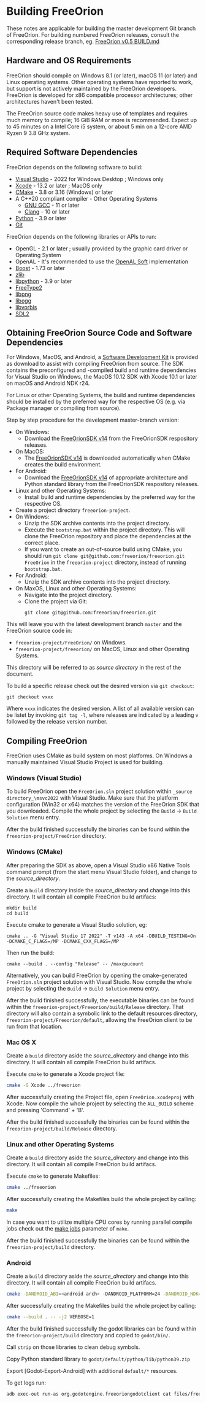 Building FreeOrion
==================

These notes are applicable for building the master development Git branch
of FreeOrion. For building numbered FreeOrion releases, consult the
corresponding release branch, eg. [FreeOrion v0.5 BUILD.md]

Hardware and OS Requirements
----------------------------

FreeOrion should compile on Windows 8.1 (or later), macOS 11 (or later) and
Linux operating systems. Other operating systems have reported to work, but
support is not actively maintained by the FreeOrion developers. FreeOrion is
developed for x86 compatible processor architectures; other architectures
haven't been tested.

The FreeOrion source code makes heavy use of templates and requires much memory
to compile; 16 GiB RAM or more is recommended. Expect up to 45 minutes on a Intel
Core i5 system, or about 5 min on a 12-core AMD Ryzen 9 3.8 GHz system.


Required Software Dependencies
------------------------------

FreeOrion depends on the following software to build:

  * [Visual Studio] - 2022 for Windows Desktop ; Windows only
  * [Xcode] - 13.2 or later ; MacOS only
  * [CMake] - 3.8 or 3.16 (Windows) or later
  * A C++20 compliant compiler - Other Operating Systems
    * [GNU GCC] - 11 or later
    * [Clang] - 10 or later
  * [Python] - 3.9 or later
  * [Git]

FreeOrion depends on the following libraries or APIs to run:

  * OpenGL - 2.1 or later ; usually provided by the graphic card driver or
    Operating System
  * OpenAL - It's recommended to use the [OpenAL Soft] implementation
  * [Boost] - 1.73 or later
  * [zlib]
  * [libpython] - 3.9 or later
  * [FreeType2]
  * [libpng]
  * [libogg]
  * [libvorbis]
  * [SDL2]


Obtaining FreeOrion Source Code and Software Dependencies
---------------------------------------------------------

For Windows, MacOS, and Android, a [Software Development Kit] is provided as download to
assist with compiling FreeOrion from source. The SDK contains the preconfigured and
-compiled build and runtime dependencies for Visual Studio on Windows, the
MacOS 10.12 SDK with Xcode 10.1 or later on macOS and Android NDK r24.

For Linux or other Operating Systems, the build and runtime dependencies should
be installed by the preferred way for the respective OS (e.g. via Package
manager or compiling from source).

Step by step procedure for the development master-branch version:

 * On Windows:
   * Download the [FreeOrionSDK v14] from the FreeOrionSDK respository releases.
 * On MacOS:
   * The [FreeOrionSDK v14] is downloaded automatically when CMake creates the
     build environment.
 * For Android:
   * Download the [FreeOrionSDK v14] of appropriate architecture and Python standard library
     from the FreeOrionSDK respository releases.
 * Linux and other Operating Systems:
   * Install build and runtime dependencies by the preferred way for the
     respective OS.
 * Create a project directory `freeorion-project`.
 * On Windows:
   * Unzip the SDK archive contents into the project directory.
   * Execute the `bootstrap.bat` within the project directory. This will clone
     the FreeOrion repository and place the dependencies at the correct place.
   * If you want to create an out-of-source build using CMake, you should run 
     `git clone git@github.com:freeorion/freeorion.git FreeOrion` in the 
     `freeorion-project` directory, instead of running `bootstrap.bat`.
 * For Android:
   * Unzip the SDK archive contents into the project directory.
 * On MaxOS, Linux and other Operating Systems:
   * Navigate into the project directory.
   * Clone the project via Git:
     ```
     git clone git@github.com:freeorion/freeorion.git
     ```

This will leave you with the latest development branch `master` and the
FreeOrion source code in:

 * `freeorion-project/FreeOrion/` on Windows.
 * `freeorion-project/freeorion/` on MacOS, Linux and other Operating
   Systems.

This directory will be referred to as _source directory_ in the rest of the
document.

To build a specific release check out the desired version via `git checkout`:

```
git checkout vxxx
```

Where `vxxx` indicates the desired version.  A list of all available version
can be listet by invoking `git tag -l`, where releases are indicated by a
leading `v` followed by the release version number.


Compiling FreeOrion
-------------------

FreeOrion uses CMake as build system on most platforms. On Windows a manually
maintained Visual Studio Project is used for building.


### Windows (Visual Studio)

To build FreeOrion open the `FreeOrion.sln` project solution within
`_source directory_\msvc2022` with Visual Studio.  Make sure that the
platform configuration (Win32 or x64) matches the version of the
FreeOrion SDK that you downloaded. Compile the whole project by
selecting the `Build` -> `Build Solution` menu entry.

After the build finished successfully the binaries can be found within
the `freeorion-project/FreeOrion` directory.

### Windows (CMake)

After preparing the SDK as above, open a Visual Studio x86 Native Tools command prompt (from the start menu Visual Studio folder), and change to the _source_directory_.

Create a `build` directory inside the _source_directory_ and change into
this directory. It will contain all compile FreeOrion build artifacs:

```
mkdir build
cd build
```

Execute cmake to generate a Visual Studio solution, eg:

```
cmake .. -G "Visual Studio 17 2022" -T v143 -A x64 -DBUILD_TESTING=On -DCMAKE_C_FLAGS=/MP -DCMAKE_CXX_FLAGS=/MP
```

Then run the build:

```
cmake --build . --config "Release" -- /maxcpucount
```

Alternatively, you can build FreeOrion by opening the cmake-generated
`FreeOrion.sln` project solution with Visual Studio.  Now compile the
whole project by selecting the `Build` -> `Build Solution` menu entry.

After the build finished successfully, the executable binaries can be
found within the `freeorion-project/Freeorion/build/Release` directory.
That directory will also contain a symbolic link to the default
resources directory, `freeorion-project/Freeorion/default`, allowing
the FreeOrion client to be run from that location.


### Mac OS X

Create a `build` directory aside the _source_directory_ and change into
this directory. It will contain all compile FreeOrion build artifacs.

Execute `cmake` to generate a Xcode project file:

```bash
cmake -G Xcode ../freeorion
```

After successfully creating the Project file, open `FreeOrion.xcodeproj`
with Xcode. Now compile the whole project by selecting the `ALL_BUILD`
scheme and pressing 'Command' + 'B'.

After the build finished successfully the binaries can be found within
the `freeorion-project/build/Release` directory.


### Linux and other Operating Systems

Create a `build` directory aside the _source_directory_ and change into
this directory. It will contain all compile FreeOrion build artifacs.

Execute `cmake` to generate Makefiles:

```bash
cmake ../freeorion
```

After successfully creating the Makefiles build the whole project by
calling:

```bash
make
```

In case you want to utilize multiple CPU cores by running parallel
compile jobs check out the [make jobs](`--jobs`) parameter of
`make`.

After the build finished successfully the binaries can be found within
the `freeorion-project/build` directory.

### Android

Create a `build` directory aside the _source_directory_ and change into
this directory. It will contain all compile FreeOrion build artifacs.

```bash
cmake -DANDROID_ABI=<android arch> -DANDROID_PLATFORM=24 -DANDROID_NDK=<android ndk path> -DCMAKE_BUILD_TYPE=Release -DCMAKE_TOOLCHAIN_FILE=<android>/build/cmake/android.toolchain.cmake -DCMAKE_CXX_FLAGS=-std=c++14 -DANDROID_ALLOW_UNDEFINED_SYMBOLS=Off -DBUILD_SERVER=OFF -DBUILD_AI=OFF -DBUILD_CLIENT_GG=OFF -DBoost_INCLUDE_DIR=<sdk>/include/ -DBoost_USE_STATIC_LIBS=On -DBoost_LIBRARY_DIR=<sdk>/lib/ -DBUILD_CLIENT_GODOT=On -DICUI18N_LIBRARY=<sdk>/lib/libicui18n.a -DICUUC_LIBRARY=<sdk>/lib/libicuuc.a -DICUDATA_LIBRARY=<sdk>/lib/libicudata.a -DICONV_LIBRARY=<sdk>/lib/libiconv.so -DPYTHON_LIBRARY=<sdk>/lib/libpython3.9.a -DPYTHON_INCLUDE_DIR=<sdk>/include/python3.9/ ../freeorion
```

After successfully creating the Makefiles build the whole project by
calling:

```bash
cmake --build . -- -j2 VERBOSE=1
```

After the build finished successfully the godot libraries can be found within
the `freeorion-project/build` directory and copied to `godot/bin/`.

Call `strip` on those libraries to clean debug symbols.

Copy Python standard library to `godot/default/python/lib/python39.zip`

Export [Godot-Export-Android] with additional `default/*` resources.

To get logs run:

```bash
adb exec-out run-as org.godotengine.freeoriongodotclient cat files/freeorion-godot.log
```

[Visual Studio]: https://visualstudio.microsoft.com/vs/
[Xcode]: https://itunes.apple.com/de/app/xcode/id497799835?mt=12
[CMake]: https://cmake.org/download/
[GNU GCC]: https://gcc.gnu.org/releases.html
[Clang]: http://releases.llvm.org/download.html
[Python]: https://www.python.org/downloads/
[Git]: https://git-scm.com/downloads
[Boost]: http://www.boost.org/users/download/
[zlib]: https://zlib.net/
[libpython]: https://www.python.org/downloads/
[FreeType2]: https://www.freetype.org/download.html
[libpng]: http://www.libpng.org/pub/png/libpng.html
[libogg]: https://xiph.org/downloads/
[OpenAL Soft]: https://openal-soft.org/
[libvorbis]: https://xiph.org/downloads/
[SDL2]: https://www.libsdl.org/download-2.0.php
[Software Development Kit]: https://github.com/freeorion/freeorion-sdk
[FreeOrionSDK v14]: https://github.com/freeorion/freeorion-sdk/releases/tag/v14
[FreeOrion Releases]: https://github.com/freeorion/freeorion/releases
[make jobs]: https://www.gnu.org/software/make/manual/html_node/Parallel.html
[Python-For-Android]: https://github.com/python-cmake-buildsystem/python-cmake-buildsystem/pull/262
[Boost-For-Android]: https://github.com/moritz-wundke/Boost-for-Android
[FreeOrion v0.5 BUILD.md]: https://github.com/freeorion/freeorion/blob/release-v0.5/BUILD.md
